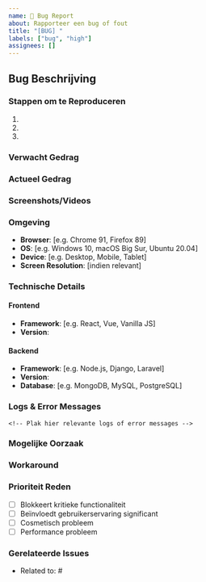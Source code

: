 ```yaml
---
name: 🐛 Bug Report
about: Rapporteer een bug of fout
title: "[BUG] "
labels: ["bug", "high"]
assignees: []
---
```


## Bug Beschrijving
<!-- Wat gaat er mis? -->

### Stappen om te Reproduceren
1. 
2. 
3. 

### Verwacht Gedrag
<!-- Wat had er moeten gebeuren? -->

### Actueel Gedrag
<!-- Wat gebeurt er nu? -->

### Screenshots/Videos
<!-- Indien van toepassing -->

### Omgeving
- **Browser**: [e.g. Chrome 91, Firefox 89]
- **OS**: [e.g. Windows 10, macOS Big Sur, Ubuntu 20.04]
- **Device**: [e.g. Desktop, Mobile, Tablet]
- **Screen Resolution**: [indien relevant]

### Technische Details
#### Frontend
- **Framework**: [e.g. React, Vue, Vanilla JS]
- **Version**: 

#### Backend
- **Framework**: [e.g. Node.js, Django, Laravel]
- **Version**: 
- **Database**: [e.g. MongoDB, MySQL, PostgreSQL]

### Logs & Error Messages
```
<!-- Plak hier relevante logs of error messages -->
```

### Mogelijke Oorzaak
<!-- Indien je een idee hebt waar het probleem ligt -->

### Workaround
<!-- Tijdelijke oplossing indien beschikbaar -->

### Prioriteit Reden
<!-- Waarom heeft deze bug deze prioriteit? -->
- [ ] Blokkeert kritieke functionaliteit
- [ ] Beïnvloedt gebruikerservaring significant  
- [ ] Cosmetisch probleem
- [ ] Performance probleem

### Gerelateerde Issues
<!-- Links naar gerelateerde bugs of features -->
- Related to: #